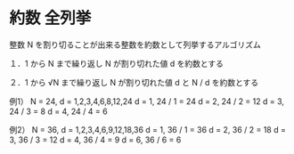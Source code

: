 # 約数 全列挙

整数 N を割り切ることが出来る整数を約数として列挙するアルゴリズム

１．1 から N まで繰り返し N が割り切れた値 d を約数とする

２．1 から √N まで繰り返し N が割り切れた値 d と N / d を約数とする

例1）
N = 24, d = 1,2,3,4,6,8,12,24
d = 1, 24 / 1 = 24
d = 2, 24 / 2 = 12
d = 3, 24 / 3 = 8
d = 4, 24 / 4 = 6

例2）
N = 36, d = 1,2,3,4,6,9,12,18,36
d = 1, 36 / 1 = 36
d = 2, 36 / 2 = 18
d = 3, 36 / 3 = 12
d = 4, 36 / 4 = 9
d = 6, 36 / 6 = 6
